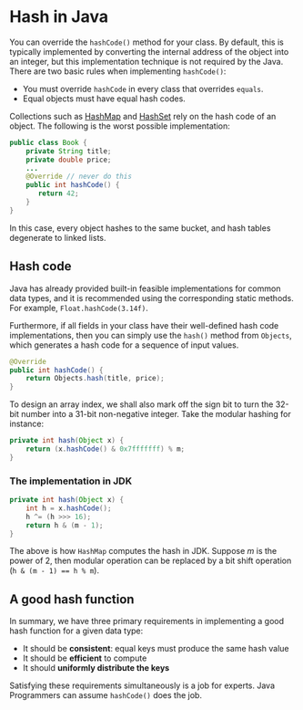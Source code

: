 # Hash in Java
You can override the `hashCode()` method for your class. By default, this is typically implemented by converting the internal address of the object into an integer, but this implementation technique is not required by the Java. There are two basic rules when implementing `hashCode()`:

- You must override `hashCode` in every class that overrides `equals`.
- Equal objects must have equal hash codes.

Collections such as [HashMap](https://docs.oracle.com/en/java/javase/11/docs/api/java.base/java/util/HashMap.html) and [HashSet](https://docs.oracle.com/en/java/javase/11/docs/api/java.base/java/util/HashSet.html) rely on the hash code of an object. The following is the worst possible implementation:

```java
public class Book {
    private String title;
    private double price;
    ...
    @Override // never do this
    public int hashCode() {
       return 42;
    }
}
```

In this case, every object hashes to the same bucket, and hash tables degenerate to linked lists.

## Hash code
Java has already provided built-in feasible implementations for common data types, and it is recommended using the corresponding static methods. For example, `Float.hashCode(3.14f)`. 

Furthermore, if all fields in your class have their well-defined hash code implementations, then you can simply use the `hash()` method from `Objects`, which generates a hash code for a sequence of input values. 

```java
@Override
public int hashCode() {
    return Objects.hash(title, price);
}
```

To design an array index, we shall also mark off the sign bit to turn the 32-bit number into a 31-bit non-negative integer. Take the modular hashing for instance:

```java
private int hash(Object x) {
    return (x.hashCode() & 0x7fffffff) % m;
}
```

### The implementation in JDK

```java
private int hash(Object x) {
    int h = x.hashCode();
    h ^= (h >>> 16);
    return h & (m - 1);
}
```

The above is how `HashMap` computes the hash in JDK. Suppose *m* is the power of 2, then modular operation can be replaced by a bit shift operation (`h & (m - 1) == h % m`).

## A good hash function
In summary, we have three primary requirements in implementing a good hash function for a given data type:

- It should be **consistent**: equal keys must produce the same hash value
- It should be **efficient** to compute
- It should **uniformly distribute the keys**

Satisfying these requirements simultaneously is a job for experts. Java Programmers can assume `hashCode()` does the job.